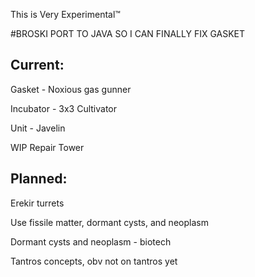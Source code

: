 This is Very Experimental™

#BROSKI PORT TO JAVA SO I CAN FINALLY FIX GASKET

## Current:
  Gasket - Noxious gas gunner
  
  Incubator - 3x3 Cultivator
  
  Unit - Javelin
  
  WIP Repair Tower
  
## Planned:

Erekir turrets

Use fissile matter, dormant cysts, and neoplasm

Dormant cysts and neoplasm - biotech

Tantros concepts, obv not on tantros yet
